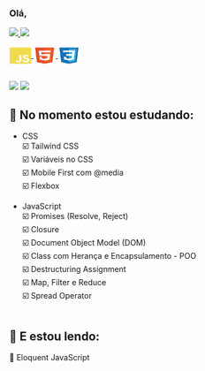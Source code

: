 ### Olá,

<div>
  <a href="https://github.com/maxsueldev">
  <img height="180em" src="https://github-readme-stats.vercel.app/api?username=maxsueldev&show_icons=true&theme=dark&include_all_commits=true&count_private=true"/>
  <img height="180em" src="https://github-readme-stats.vercel.app/api/top-langs/?username=maxsueldev&layout=compact&langs_count=7&theme=dark"/>
</div>
  
<div style="display: inline_block"><br>
  <img align="center" alt="maxsueldev-Js" height="30" width="40" src="https://raw.githubusercontent.com/devicons/devicon/master/icons/javascript/javascript-plain.svg">
  <img align="center" alt="maxsueldev-HTML" height="30" width="40" src="https://raw.githubusercontent.com/devicons/devicon/master/icons/html5/html5-original.svg">
  <img align="center" alt="maxsueldev-CSS" height="30" width="40" src="https://raw.githubusercontent.com/devicons/devicon/master/icons/css3/css3-original.svg">
</div>
  
  <br/>
  
  <a href = "mailto:maxsuel.dev@gmail.com"><img src="https://img.shields.io/badge/-Gmail-%23333?style=for-the-badge&logo=gmail&logoColor=red" target="_blank"></a>
  <a href="https://www.linkedin.com/in/maxsuelfernandob/" target="_blank"><img src="https://img.shields.io/badge/-LinkedIn-%230077B5?style=for-the-badge&logo=linkedin&logoColor=white" target="_blank"></a> 

 ## 📘 No momento estou estudando: <br>
 - CSS <br>
     ☑️ Tailwind CSS <br>
     ☑️ Variáveis no CSS <br> 
     ☑️ Mobile First com @media <br>
     ☑️ Flexbox
  
 - JavaScript <br>
     ☑️ Promises (Resolve, Reject) <br>
     ☑️ Closure <br>
     ☑️ Document Object Model (DOM) <br>
     ☑️ Class com Herança e Encapsulamento - POO <br>
     ☑️ Destructuring Assignment <br>
     ☑️ Map, Filter e Reduce <br>
     ☑️ Spread Operator <br><br>

## 📘 E estou lendo: <br/>
  🔳 Eloquent JavaScript <br>
